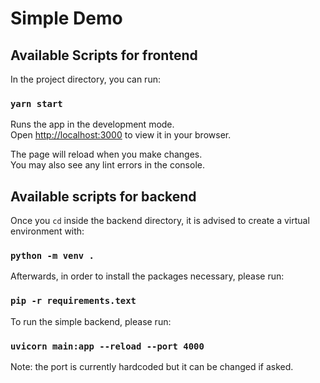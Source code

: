 # Simple Demo

## Available Scripts for frontend

In the project directory, you can run:

### `yarn start`

Runs the app in the development mode.\
Open [http://localhost:3000](http://localhost:3000) to view it in your browser.

The page will reload when you make changes.\
You may also see any lint errors in the console.

## Available scripts for backend 

Once you `cd` inside the backend directory, it is advised to create a virtual environment with:

### `python -m venv .`

Afterwards, in order to install the packages necessary, please run:

### `pip -r requirements.text`

To run the simple backend, please run:

### `uvicorn main:app --reload --port 4000`

Note: the port is currently hardcoded but it can be changed if asked.
